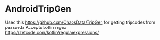 # AndroidTripGen
Used this https://github.com/ChaosData/TripGen for getting tripcodes from passwrds
Accepts kotlin regex https://zetcode.com/kotlin/regularexpressions/

